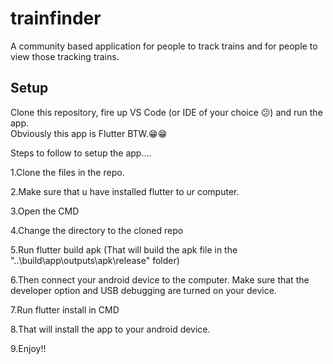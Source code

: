 # trainfinder

A community based application for people to track trains and for people to view those tracking trains. 

## Setup

Clone this repository, fire up VS Code (or IDE of your choice 😕) and run the app.  
Obviously this app is Flutter BTW.😁😁


Steps to follow to setup the app....

  1.Clone the files in the repo.
  
  2.Make sure that u have installed flutter to ur computer.
  
  3.Open the CMD
  
  4.Change the directory to the cloned repo
  
  5.Run flutter build apk   (That will build the apk file in the "..\build\app\outputs\apk\release"  folder)
  
  6.Then connect your android device to the computer. Make sure that the developer option and USB debugging are turned on your device.
  
  7.Run flutter install in CMD
  
  8.That will install the app to your android device.
  
  9.Enjoy!!

